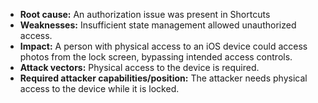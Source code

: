 - **Root cause:** An authorization issue was present in Shortcuts
- **Weaknesses:**  Insufficient state management allowed unauthorized access.
- **Impact:** A person with physical access to an iOS device could access photos from the lock screen, bypassing intended access controls.
- **Attack vectors:** Physical access to the device is required.
- **Required attacker capabilities/position:** The attacker needs physical access to the device while it is locked.